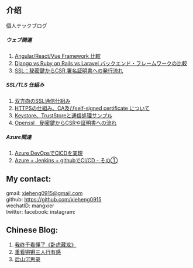 ## 介绍

個人テックブログ

##### ウェブ関連  
1. [Angular/React/Vue Framework 比較](web_tech_articles/angular_react_vue.md)
2. [Django vs Ruby on Rails vs Laravel バックエンド・フレームワークの比較](web_tech_articles/ror_django_lara.md)  
3. [SSL：秘密鍵からCSR,署名証明書への発行流れ](web_tech_articles/ssl_cert.md)

##### SSL/TLS 仕組み
1. [双方向のSSL通信仕組み](web_tech_articles/1way_2way_ssl.md)
2. [HTTPSの仕組み、CA及びself-signed certificate について](web_tech_articles/SSL_CA_Certificate.md)
3. [Keystore、TrustStoreと通信処理サンプル](web_tech_articles/ks_ts_cert.md)
4. [Openssl　秘密鍵からCSRや証明書への流れ](web_tech_articles/ssl_cert.md)
   
##### Azure関連

1. [Azure DevOpsでCICDを実現]()
2. [Azure + Jenkins + githubでCI/CD - その①](Azure_tech/azure_jenkins_001.md)  

## My contact: 
gmail: xieheng0915@gmail.com  
github: https://github.com/xieheng0915  
wechatID: mangxier  
twitter: 
facebook: 
instagram: 
 

## Chinese Blog:
1. [我终于看懂了《卧虎藏龙》](ChineseBlog/I_finally_understood_the_movie.md)
2. [重看锵锵三人行有感](ChineseBlog/my_sadness.md)
3. [后山沉思录](ChineseBlog/thinking_in_the_garden.md)





